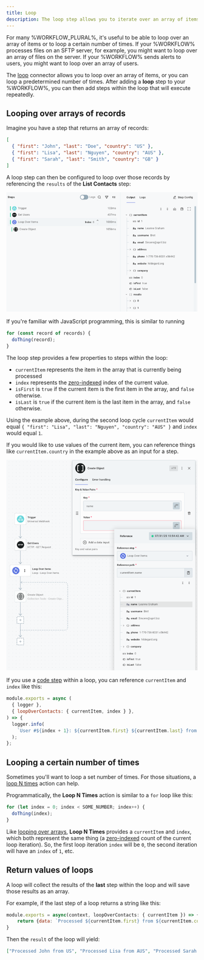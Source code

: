 ```yaml
---
title: Loop
description: The loop step allows you to iterate over an array of items or records
---
```


For many %WORKFLOW_PLURAL%, it's useful to be able to loop over an array of items or to loop a certain number of times.
If your %WORKFLOW% processes files on an SFTP server, for example, you might want to loop over an array of files on the server.
If your %WORKFLOW% sends alerts to users, you might want to loop over an array of users.

The [loop](./connectors/loop.md) connector allows you to loop over an array of items, or you can loop a predetermined number of times.
After adding a **loop** step to your %WORKFLOW%, you can then add steps within the loop that will execute repeatedly.

## Looping over arrays of records

Imagine you have a step that returns an array of records:

```json title="Result of 'List Contacts' step"
[
  { "first": "John", "last": "Doe", "country": "US" },
  { "first": "Lisa", "last": "Nguyen", "country": "AUS" },
  { "first": "Sarah", "last": "Smith", "country": "GB" }
]
```

A loop step can then be configured to loop over those records by referencing the `results` of the **List Contacts** step:

![Loop step reference results](./assets/looping/loop-step-reference-results.png)

If you're familiar with JavaScript programming, this is similar to running

```js
for (const record of records) {
  doThing(record);
}
```

The loop step provides a few properties to steps within the loop:

- `currentItem` represents the item in the array that is currently being processed
- `index` represents the [zero-indexed](https://en.wikipedia.org/wiki/Zero-based_numbering) index of the current value.
- `isFirst` is `true` if the current item is the first item in the array, and `false` otherwise.
- `isLast` is `true` if the current item is the last item in the array, and `false` otherwise.

Using the example above, during the second loop cycle `currentItem` would equal `{ "first": "Lisa", "last": "Nguyen", "country": "AUS" }` and `index` would equal `1`.

If you would like to use values of the current item, you can reference things like `currentItem.country` in the example above as an input for a step.

![Current item reference](./assets/looping/current-item-reference.png)

If you use a [code step](./custom-code.md) within a loop, you can reference `currentItem` and `index` like this:

```js title="Example code step referencing a loop's current item"
module.exports = async (
  { logger },
  { loopOverContacts: { currentItem, index } },
) => {
  logger.info(
    `User #${index + 1}: ${currentItem.first} ${currentItem.last} from ${currentItem.country}`,
  );
};
```

## Looping a certain number of times

Sometimes you'll want to loop a set number of times.
For those situations, a [loop N times](./connectors/loop.md#loop-n-times) action can help.

Programmatically, the **Loop N Times** action is similar to a `for` loop like this:

```js
for (let index = 0; index < SOME_NUMBER; index++) {
  doThing(index);
}
```

Like [looping over arrays](#looping-over-arrays-of-records), **Loop N Times** provides a `currentItem` and `index`, which both represent the same thing (a [zero-indexed](https://en.wikipedia.org/wiki/Zero-based_numbering) count of the current loop iteration).
So, the first loop iteration `index` will be `0`, the second iteration will have an `index` of `1`, etc.

## Return values of loops

A loop will collect the results of the **last** step within the loop and will save those results as an array.

For example, if the last step of a loop returns a string like this:

```javascript
module.exports = async(context, loopOverContacts: { currentItem }) => {
    return {data: `Processed ${currentItem.first} from ${currentItem.country}`}
}
```

Then the `result` of the loop will yield:

```json
["Processed John from US", "Processed Lisa from AUS", "Processed Sarah from GB"]
```
